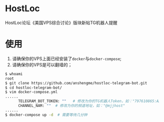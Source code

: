 # HostLoc

HostLoc论坛《美国VPS综合讨论》版块新帖TG机器人提醒

# 使用

1. 请确保你的VPS上面已经安装了`docker`与`docker-compose`;
2. 请确保你的VPS是可以翻墙的；

```bash
$ whoami
root
$ git clone https://github.com/anshengme/hostloc-telegram-bot.git
$ cd hostloc-telegram-bot/
$ vim docker-compose.yml
......
      TELEGRAM_BOT_TOKEN: ""   # 修改为你的TG机器人Token，如："797610865:AAHdrMSDAVxSDAV_QQOKMKCqPLKJhuEA3A8"
      CHANNEL_NAM: ""  # 修改为你的频道地址，如："@mjjhost"
......
$ docker-compose up -d  # 需要等待几分钟
```

